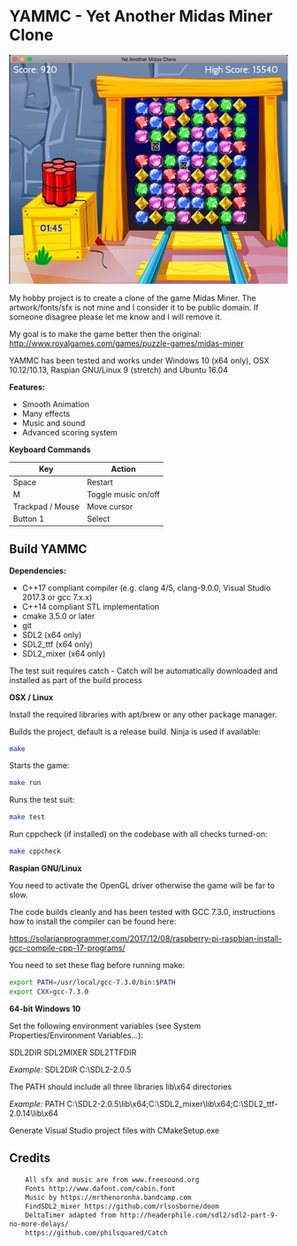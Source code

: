 # YAMMC - Yet Another Midas Miner Clone

![screenshots](screenshots/midas-demo-2.png)

My hobby project is to create a clone of the game Midas Miner. The
artwork/fonts/sfx is not mine and I consider it to be public domain.
If someone disagree please let me know and I will remove it.

My goal is to make the game better then the original:
http://www.royalgames.com/games/puzzle-games/midas-miner

YAMMC has been tested and works under Windows 10 (x64 only),
OSX 10.12/10.13, Raspian GNU/Linux 9 (stretch) and Ubuntu 16.04

**Features:**
* Smooth Animation
* Many effects
* Music and sound
* Advanced scoring system

**Keyboard Commands**

Key | Action
--- | ------
Space  | Restart
M | Toggle music on/off
Trackpad / Mouse| Move cursor
Button 1|Select

## Build YAMMC

**Dependencies:**
* C++17 compliant compiler (e.g. clang 4/5, clang-9.0.0, Visual Studio 2017.3 or gcc 7.x.x)
* C++14 compliant STL implementation
* cmake 3.5.0 or later
* git
* SDL2 (x64 only)
* SDL2_ttf (x64 only)
* SDL2_mixer (x64 only)

The test suit requires catch - Catch will be automatically downloaded and installed
as part of the build process

**OSX / Linux**

Install the required libraries with apt/brew or any other package manager.

Builds the project, default is a release build. Ninja is used if available:

```bash
make
```

Starts the game:
```bash
make run
```

Runs the test suit:

```bash
make test
```

Run cppcheck (if installed) on the codebase with all checks turned-on:

```bash
make cppcheck
```

**Raspian GNU/Linux**

You need to activate the OpenGL driver otherwise the game will be far to slow.

The code builds cleanly and has been tested with GCC 7.3.0, instructions how
to install the compiler can be found here:

https://solarianprogrammer.com/2017/12/08/raspberry-pi-raspbian-install-gcc-compile-cpp-17-programs/

You need to set these flag before running make:

```bash
export PATH=/usr/local/gcc-7.3.0/bin:$PATH
export CXX=gcc-7.3.0
```

**64-bit Windows 10**

Set the following environment variables (see System Properties/Environment Variables...):

SDL2DIR
SDL2MIXER
SDL2TTFDIR

*Example:*
SDL2DIR C:\SDL2-2.0.5

The PATH should include all three libraries lib\x64 directories

*Example:*
PATH C:\SDL2-2.0.5\lib\x64;C:\SDL2_mixer\lib\x64;C:\SDL2_ttf-2.0.14\lib\x64

Generate Visual Studio project files with CMakeSetup.exe

## Credits

        All sfx and music are from www.freesound.org
        Fonts http://www.dafont.com/cabin.font
        Music by https://mrthenoronha.bandcamp.com
        FindSDL2_mixer https://github.com/rlsosborne/doom
        DeltaTimer adapted from http://headerphile.com/sdl2/sdl2-part-9-no-more-delays/
        https://github.com/philsquared/Catch
